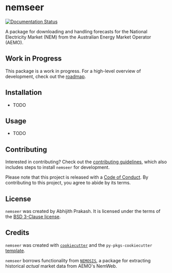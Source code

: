 # nemseer
[![Documentation Status](https://readthedocs.org/projects/nemseer/badge/?version=latest)](https://nemseer.readthedocs.io/en/latest/?badge=latest)

A package for downloading and handling forecasts for the National Electricity Market (NEM) from the Australian Energy Market Operator (AEMO).

## Work in Progress

This package is a work in progress. For a high-level overview of development, check out the [roadmap](ROADMAP.md).

## Installation

- TODO

## Usage

- TODO

## Contributing

Interested in contributing? Check out the [contributing guidelines](CONTRIBUTING.md), which also includes steps to install `nemseer` for development.

Please note that this project is released with a [Code of Conduct](CONDUCT.md). By contributing to this project, you agree to abide by its terms.

## License

`nemseer` was created by Abhijith Prakash. It is licensed under the terms of the [BSD 3-Clause license](LICENSE).

## Credits

`nemseer` was created with [`cookiecutter`](https://cookiecutter.readthedocs.io/en/latest/) and the `py-pkgs-cookiecutter` [template](https://github.com/py-pkgs/py-pkgs-cookiecutter).

`nemseer` borrows functionality from [`NEMOSIS`](https://github.com/UNSW-CEEM/NEMOSIS), a package for extracting historical *actual* market data from AEMO's NemWeb.
